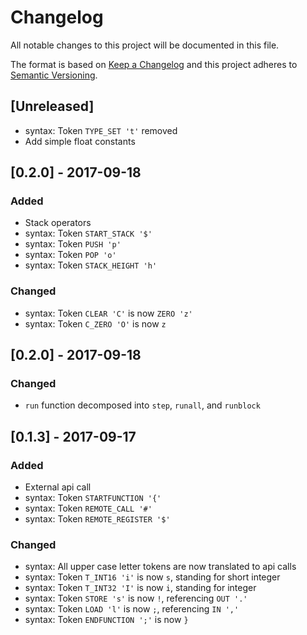 # Changelog
All notable changes to this project will be documented in this file.

The format is based on [Keep a Changelog](http://keepachangelog.com/en/1.0.0/)
and this project adheres to [Semantic Versioning](http://semver.org/spec/v2.0.0.html).

## [Unreleased]
  - syntax: Token `TYPE_SET 't'` removed
  - Add simple float constants

## [0.2.0] - 2017-09-18
### Added
  - Stack operators
  - syntax: Token `START_STACK '$'`
  - syntax: Token `PUSH 'p'`
  - syntax: Token `POP 'o'`
  - syntax: Token `STACK_HEIGHT 'h'`

### Changed
  - syntax: Token `CLEAR 'C'` is now `ZERO 'z'`
  - syntax: Token `C_ZERO 'O'` is now `z`

## [0.2.0] - 2017-09-18
### Changed
  - `run` function decomposed into `step`, `runall`, and `runblock`

## [0.1.3] - 2017-09-17
### Added
  - External api call
  - syntax: Token `STARTFUNCTION '{'`
  - syntax: Token `REMOTE_CALL '#'`
  - syntax: Token `REMOTE_REGISTER '$'`

### Changed
  - syntax: All upper case letter tokens are now translated to api calls
  - syntax: Token `T_INT16 'i'` is now `s`, standing for short integer
  - syntax: Token `T_INT32 'I'` is now `i`, standing for integer
  - syntax: Token `STORE 's'` is now `!`, referencing `OUT '.'`
  - syntax: Token `LOAD 'l'` is now `;`, referencing `IN ','`
  - syntax: Token `ENDFUNCTION ';'` is now `}`
